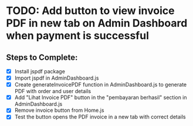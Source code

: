 # TODO: Add button to view invoice PDF in new tab on Admin Dashboard when payment is successful

## Steps to Complete:
- [x] Install jspdf package
- [x] Import jspdf in AdminDashboard.js
- [x] Create generateInvoicePDF function in AdminDashboard.js to generate PDF with order and user details
- [x] Add "Lihat Invoice PDF" button in the "pembayaran berhasil" section in AdminDashboard.js
- [x] Remove invoice button from Home.js
- [x] Test the button opens the PDF invoice in a new tab with correct details
